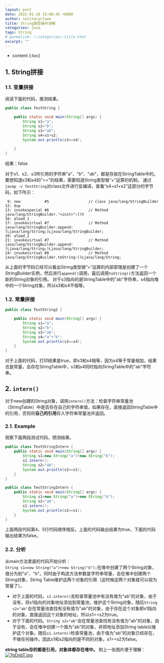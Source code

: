 ```yaml
---
layout: post
date: 2022-01-20 15:08:45 +0800
author: solitaryclown
title: String类型操作详解
categories: java
tags: String
# permalink: /:categories/:title.html
excerpt: ""
---
```

* content
{:toc}

## 1. String拼接

### 1.1. 变量拼接
阅读下面的代码，推测结果。

```java
public class TestString {

    public static void main(String[] args) {
        String s1="a";
        String s2="b";
        String s3="ab";
        String s4=s1+s2;
        System.out.println(s3==s4);
        
    }
}
```

结果：false

对于s1、s2、s3所引用的字符串"a"、"b"、"ab"，都是存放在StringTable中的。
要想知道s3和s4的“==”的结果，需要知道String类型做“+”运算的机制。
通过`javap -v TestString`对class文件进行反编译，查看“s4=s1+s2”这部分的字节码，如下所示：
```
 9: new           #5                  // class java/lang/StringBuilder
12: dup
13: invokespecial #6                  // Method java/lang/StringBuilder."<init>":()V
16: aload_1
17: invokevirtual #7                  // Method java/lang/StringBuilder.append:(Ljava/lang/String;)Ljava/lang/StringBuilder;
20: aload_2
21: invokevirtual #7                  // Method java/lang/StringBuilder.append:(Ljava/lang/String;)Ljava/lang/StringBuilder;
24: invokevirtual #8                  // Method java/lang/StringBuilder.toString:()Ljava/lang/String;
```
从上面的字节码已经可以看出String类型做“+”运算的内部原理是创建了一个StringBuilder实例，然后进行`append()`调用，最后调用`toString()`方法返回一个新的String对象的引用。
对于s3指向的是StringTable中的"ab"字符串，s4指向堆中的一个String对象，所以s3和s4不相等。

### 1.2. 常量拼接
```java
public class TestString2 {

    public static void main(String[] args) {
        String s1="a";
        String s2="b";
        String s3="ab";
        String s4="a"+"b";
        System.out.println(s3==s4);
    }
}
```
对于上面的代码，打印结果是true，即s3和s4相等，因为s4等于常量相加，结果也是常量，会存在StringTable中，s3和s4同时指向StringTable中的"ab"字符串。

## 2. `intern()`
对于new创建的String对象，调用`intern()`方法：检查字符串常量池（StringTable）中是否存在自己的字符串值，如果存在，直接返回StringTable中的引用，否则将**自己的引用**存入字符串常量池并返回。
### 2.1. Example
观察下面两段测试代码，预测结果。
```java
public class TestStringIntern {
    public static void main(String[] args) {
        String s1=new String("a")+new String("b");
        s1.intern();
        String s2="ab";
        System.out.println(s2==s1);
    }
}
```
```java
public class TestStringIntern {
    public static void main(String[] args) {
        String s1=new String("a")+new String("b");
        String s2="ab";
        s1.intern();
        System.out.println(s2==s1);
    }
}

```

上面两段代码第4、5行代码顺序相反。上面的代码输出结果为true，下面的代码输出结果为false。
### 2.2. 分析
从main方法里面的代码开始分析：  
`String s1=new String("a")+new String("b");`在堆中创建了两个String对象，值分为别"a"、"b"。同时由于构造方法参数是字符串常量，会在堆中创建两个String对象，String Table维护这两个对象的引用（这时候这两个对象就可以视为常量了）。

- 对于上面的代码，`s1.intern()`去检查常量池中有没有值为"ab"的对象，由于没有，将s1指向的对象地址添加到常量池，维护这个String对象，随后`String s2="ab"`会在常量池查找有没有值为"ab"的对象，由于存在这个对象即s1指向的对象，直接返回这个对象的地址，所以s1==s2为true。
- 对于下面的代码。`String s2="ab"`会在常量池查找有没有值为"ab"的对象，由于没有，会在堆中创建一个值为"ab"的对象，并把地址添加String table以维护这个对象。随后`s1.intern()`检查常量池，由于值为"ab"的对象已经存在，不做任何操作，因此s1和s2指向的是不同的对象，s1==s2为false。

**string table存的都是引用，对象体都存在堆中。**
附上一张图片便于理解：
[![7gDxbT.jpg](https://s4.ax1x.com/2022/01/21/7gDxbT.jpg)](https://imgtu.com/i/7gDxbT)